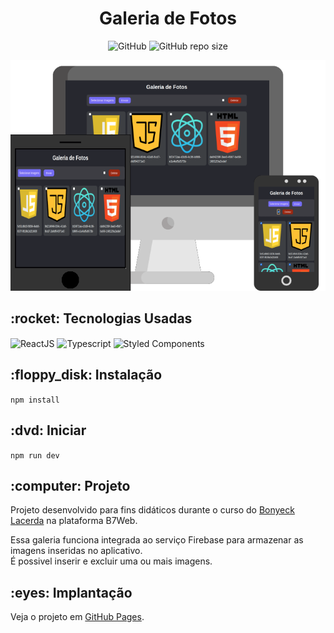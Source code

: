 <h1 align="center">Galeria de Fotos</h1>

<p align="center" dir="auto">
  <img alt="GitHub" src="https://img.shields.io/github/license/caiquedv/gallery_react?style=flat">  
  <img alt="GitHub repo size" src="https://img.shields.io/github/repo-size/caiquedv/gallery_react?style=flat">
</p>

<p align="center"><img alt="Mockup" src="./mockup-fire-gallery.png"></p>

<h2>:rocket: Tecnologias Usadas</h2>

<p>
  <img align="center" alt="ReactJS" src="https://img.shields.io/badge/React-20232A?style=for-the-badge&logo=react&logoColor=61DAFB">
  <img align="center" alt="Typescript" src="https://img.shields.io/badge/TypeScript-007ACC?style=for-the-badge&logo=typescript&logoColor=white">
  <img align="center" alt="Styled Components" src="https://img.shields.io/badge/styled--components-DB7093?style=for-the-badge&logo=styled-components&logoColor=white">
</p>

<h2>:floppy_disk: Instalação</h2>

<code>npm install</code>

<h2>:dvd: Iniciar</h2>

<code>npm run dev</code>

<h2>:computer: Projeto</h2>

Projeto desenvolvido para fins didáticos durante o curso do [Bonyeck Lacerda](https://www.instagram.com/bonieky) na plataforma B7Web. <br>

Essa galeria funciona integrada ao serviço Firebase para armazenar as imagens inseridas no aplicativo. <br>
É possivel inserir e excluir uma ou mais imagens.


<h2>:eyes: Implantação</h2>

Veja o projeto em [GitHub Pages](https://caiquedv.github.io/gallery_react/).


